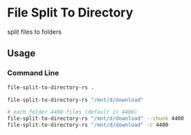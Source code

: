 # File Split To Directory

split files to folders

## Usage

### Command Line

```bash
file-split-to-directory-rs .
```

```bash
file-split-to-directory-rs "/mnt/d/download"
```

```bash
# each folder 4400 files (default is 4400)
file-split-to-directory-rs "/mnt/d/download" --chunk 4400
file-split-to-directory-rs "/mnt/d/download" -c 4400
```
